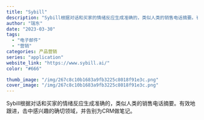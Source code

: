 ```yaml
---
title: "Sybill"
description: "Sybill根据对话和买家的情绪反应生成准确的，类似人类的销售电话摘要。有效地跟进，击中感兴趣的确切领域，并告别为CRM"
author: "瑞东"
date: "2023-03-30"
tags:
  - "电子邮件"
  - "营销"
categories: 产品营销
series: "application"
website_link: "https://www.sybill.ai/"
color: "#666"

thumb_image: "/img/267c8c10b1683a9fb3225c8018f91e3c.png"
cover_image: "/img/267c8c10b1683a9fb3225c8018f91e3c.png"
---
```


Sybill根据对话和买家的情绪反应生成准确的，类似人类的销售电话摘要。有效地跟进，击中感兴趣的确切领域，并告别为CRM做笔记。 